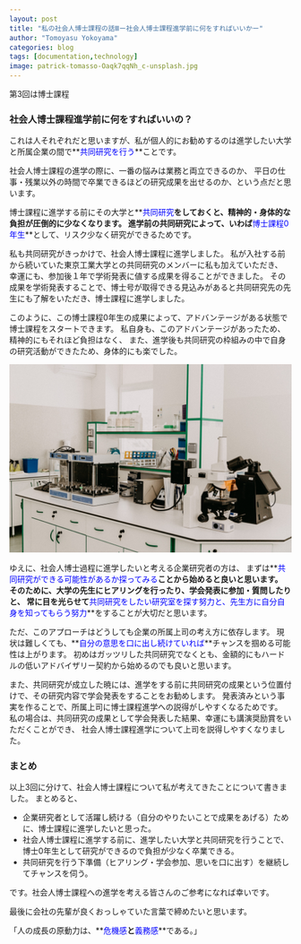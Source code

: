 ```yaml
---
layout: post
title: "私の社会人博士課程の話Ⅲー社会人博士課程進学前に何をすればいいかー"
author: "Tomoyasu Yokoyama"
categories: blog
tags: [documentation,technology]
image: patrick-tomasso-Oaqk7qqNh_c-unsplash.jpg
---
```


第3回は博士課程

### 社会人博士課程進学前に何をすればいいの？

これは人それぞれだと思いますが、私が個人的にお勧めするのは進学したい大学と所属企業の間で**<font color="Blue">共同研究を行う</font>**ことです。

社会人博士課程の進学の際に、一番の悩みは業務と両立できるのか、
平日の仕事・残業以外の時間で卒業できるほどの研究成果を出せるのか、という点だと思います。

博士課程に進学する前にその大学と**<font color="Blue">共同研究</font>**をしておくと、精神的・身体的な負担が圧倒的に少なくなります。
進学前の共同研究によって、いわば**<font color="Blue">博士課程0年生</font>**として、リスク少なく研究ができるためです。

私も共同研究がきっかけで、社会人博士課程に進学しました。
私が入社する前から続いていた東京工業大学との共同研究のメンバーに私も加えていただき、
幸運にも、参加後１年で学術発表に値する成果を得ることができました。
その成果を学術発表することで、博士号が取得できる見込みがあると共同研究先の先生にも了解をいただき、博士課程に進学しました。

このように、この博士課程0年生の成果によって、アドバンテージがある状態で博士課程をスタートできます。
私自身も、このアドバンテージがあったため、精神的にもそれほど負担はなく、
また、進学後も共同研究の枠組みの中で自身の研究活動ができたため、身体的にも楽でした。

![Figure](../assets/img/trnava-university-_9xRHrMOjeg-unsplash.jpg)

ゆえに、社会人博士過程に進学したいと考える企業研究者の方は、
まずは**<font color="Blue">共同研究ができる可能性があるか探ってみる</font>**ことから始めると良いと思います。
そのために、大学の先生にヒアリングを行ったり、学会発表に参加・質問したりと、
常に目を光らせて**<font color="Blue">共同研究をしたい研究室を探す努力と、先生方に自分自身を知ってもらう努力</font>**をすることが大切だと思います。

ただ、このアプローチはどうしても企業の所属上司の考え方に依存します。
現状は難しくても、**<font color="Blue">自分の意思を口に出し続けていれば</font>**チャンスを掴める可能性は上がります。
初めはガッツリした共同研究でなくとも、金額的にもハードルの低いアドバイザリー契約から始めるのでも良いと思います。

また、共同研究が成立した暁には、進学をする前に共同研究の成果という位置付けで、その研究内容で学会発表をすることをお勧めします。
発表済みという事実を作ることで、所属上司に博士課程進学への説得がしやすくなるためです。
私の場合は、共同研究の成果として学会発表した結果、幸運にも講演奨励賞をいただくことができ、
社会人博士課程進学について上司を説得しやすくなりました。

### まとめ

以上3回に分けて、社会人博士課程について私が考えてきたことについて書きました。
まとめると、

* 企業研究者として活躍し続ける（自分のやりたいことで成果をあげる）ために、博士課程に進学したいと思った。
* 社会人博士課程に進学する前に、進学したい大学と共同研究を行うことで、博士0年生として研究ができるので負担が少なく卒業できる。
* 共同研究を行う下準備（ヒアリング・学会参加、思いを口に出す）を継続してチャンスを伺う。

です。社会人博士課程への進学を考える皆さんのご参考になれば幸いです。

最後に会社の先輩が良くおっしゃていた言葉で締めたいと思います。

「人の成長の原動力は、**<font color="Blue">危機感</font>**と**<font color="Blue">義務感</font>**である。」